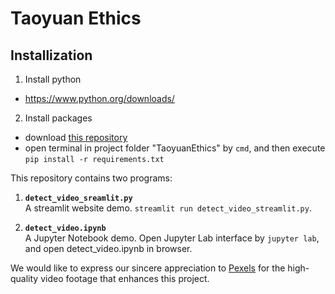 # Taoyuan Ethics

## Installization
1. Install python 
- https://www.python.org/downloads/
2. Install packages
- download [this repository](https://github.com/ugtony/TaoyuanEthics)
- open terminal in project folder "TaoyuanEthics" by `cmd`, and then execute
   `pip install -r requirements.txt`

This repository contains two programs:

1. **`detect_video_sreamlit.py`**  
    A streamlit website demo. 
    `streamlit run detect_video_streamlit.py`.  


2. **`detect_video.ipynb`**      
    A Jupyter Notebook demo.
    Open Jupyter Lab interface by `jupyter lab`, and open detect_video.ipynb in browser.


We would like to express our sincere appreciation to [Pexels](https://www.pexels.com/) for the high-quality video footage that enhances this project.